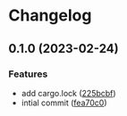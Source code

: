 # Changelog

## 0.1.0 (2023-02-24)


### Features

* add cargo.lock ([225bcbf](https://github.com/blacha/rust-release-test/commit/225bcbf78480523716952ded84e8964abe4e902d))
* intial commit ([fea70c0](https://github.com/blacha/rust-release-test/commit/fea70c02d7f9663e644bcc4b5c2ef59255e2ab7a))
